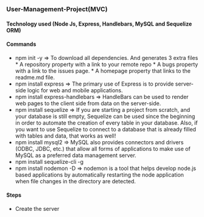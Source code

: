 ### User-Management-Project(MVC)
#### Technology used (Node Js, Express, Handlebars, MySQL and Sequelize ORM)

#### Commands
* npm init -y  => To download all dependencies. And generates 3 extra files 
       * A repository property with a link to your remote repo
       * A bugs property with a link to the issues page.
       * A homepage property that links to the readme.md file.
* npm install express => The primary use of Express is to provide server-side logic for web and mobile applications.
* npm install express-handlebars => HandleBars can be used to render web pages to the client side from data on the server-side.
* npm install sequelize => If you are starting a project from scratch, and your database is still empty, Sequelize can be used since the beginning in order to automate the creation of every table in your database. Also, if you want to use Sequelize to connect to a database that is already filled with tables and data, that works as well!
* npm install mysql2 => MySQL also provides connectors and drivers (ODBC, JDBC, etc.) that allow all forms of applications to make use of MySQL as a preferred data management server.
* npm install sequelize-cli -g
* npm install nodemon -D => nodemon is a tool that helps develop node.js based applications by automatically restarting the node application when file changes in the directory are detected.

#### Steps
* Create the server
